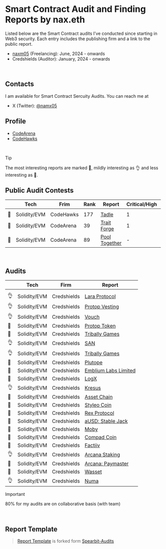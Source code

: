 # Smart Contract Audit and Finding Reports by nax.eth

Listed below are the Smart Contract audits I’ve conducted since starting in Web3 security. Each entry includes the publishing firm and a link to the public report.

- [naxm05](https://audits.sherlock.xyz/watson/namx05) (Freelancing): June, 2024 - onwards
- Credshields (Auditor): January, 2024 - onwards

<br>

## Contacts

I am available for Smart Contract Sercuity Audits. You can reach me at

- X (Twitter): [@namx05](https://twitter.com/namx05)

## Profile

- [CodeArena](https://code4rena.com/@namx05)
- [CodeHawks](https://profiles.cyfrin.io/u/namx05)
<!-- | [Sherlock](https://sherlock.xyz/)                                          |                 |        |     |      -->

<br>

> [!TIP]
> The most interesting reports are marked 💎, mildly interesting as 👌 and less interesting as 📰.

## Public Audit Contests

|     | Tech         | Frim      | Rank | Report                                                     | Critical/High | Medium |
| --- | ------------ | --------- | ---- | ---------------------------------------------------------- | ------------- | ------ |
|     |              |           |      |                                                            |               |        |
| 💎  | Solidity/EVM | CodeHawks | 177  | [Tadle](https://codehawks.cyfrin.io/c/2024-08-tadle/s/679) | 1             |        |
| 💎  | Solidity/EVM | CodeArena | 39   | [Trait Forge](solo/C4/TraitForge_July24.md)                | 1             | -      |
| 📰  | Solidity/EVM | CodeArena | 89   | [Pool Together](solo/C4/PoolTogether_July23.md)            | -             | 1      |

<br>

## Audits

|     | Tech         | Firm        | Report                                                                                                                          |
| --- | ------------ | ----------- | ------------------------------------------------------------------------------------------------------------------------------- |
|     |              |             |                                                                                                                                 |
| 👌  | Solidity/EVM | Credshields | [Lara Protocol ](https://github.com/Credshields/audit-reports/blob/master/Lara_Liquid_Staking_Final_Audit_Report.pdf)           |
| 👌  | Solidity/EVM | Credshields | [Protop Vesting ](https://github.com/Credshields/audit-reports/blob/master/Protop_Vesting_Contracts_Final_Report.pdf)           |
| 👌  | Solidity/EVM | Credshields | [Vouch ](https://github.com/Credshields/audit-reports/blob/master/Vouch_Contract_Final_Audit_Report.pdf)                        |
| 📰  | Solidity/EVM | Credshields | [Protop Token ](https://github.com/Credshields/audit-reports/blob/master/Protop_Token_Contract_Final%20Report.pdf)              |
| 📰  | Solidity/EVM | Credshields | [Tribally Games ](https://github.com/Credshields/audit-reports/blob/master/Tribal_Token_Final_Report.pdf)                       |
| 👌  | Solidity/EVM | Credshields | [SAN ](https://github.com/Credshields/audit-reports/blob/master/SAN_Final_Report.pdf)                                           |
| 👌  | Solidity/EVM | Credshields | [Tribally Games ](https://github.com/Credshields/audit-reports/blob/master/Tribally_Games_Final_Report.pdf)                     |
| 💎  | Solidity/EVM | Credshields | [Plutope ](https://github.com/Credshields/audit-reports/blob/master/Plutope_Final_Audit_Report.pdf)                             |
| 📰  | Solidity/EVM | Credshields | [Emblium Labs Limited](https://github.com/Credshields/audit-reports/blob/master/Kaku_SmartContract_Final_Report.pdf)            |
| 💎  | Solidity/EVM | Credshields | [LogX ](https://github.com/Credshields/audit-reports/blob/4d34781e41a23c270314fac5aced61fc24370f4c/LogX_Token_Final_Report.pdf) |
| 👌  | Solidity/EVM | Credshields | [Kresus ](https://github.com/Credshields/audit-reports/blob/master/Kresus_Final_Audit_Report.pdf)                               |
| 📰  | Solidity/EVM | Credshields | [Asset Chain ](https://github.com/Credshields/audit-reports/blob/master/Asset_Chain_Final_Audit_Report.pdf)                     |
| 📰  | Solidity/EVM | Credshields | [Styleo Coin ](https://github.com/Credshields/audit-reports/blob/master/Styleo%20Coin%20Final%20Audit%20Report.pdf)             |
| 💎  | Solidity/EVM | Credshields | [Rex Protocol ](https://github.com/Credshields/audit-reports/blob/master/Rex_Exchange_Final_Audit_Report.pdf)                   |
| 💎  | Solidity/EVM | Credshields | [aUSD: Stable Jack ](https://github.com/Credshields/audit-reports/blob/master/aUSD_SC_Final_Audit_Report.pdf)                   |
| 📰  | Solidity/EVM | Credshields | [Moby](https://github.com/Credshields/audit-reports/blob/master/Moby_Smart_Contract_Final_Report.pdf)                           |
| 📰  | Solidity/EVM | Credshields | [Compad Coin ](https://github.com/Credshields/audit-reports/blob/master/Compad_Coin_Final_Audit_Report.pdf)                     |
| 📰  | Solidity/EVM | Credshields | [Factiiv ](https://github.com/Credshields/audit-reports/blob/master/Factiiv_Token_Final_Audit_Report.pdf)                       |
| 👌  | Solidity/EVM | Credshields | [Arcana Staking ](https://github.com/Credshields/audit-reports/blob/master/Arcana_Staking_Contract_Final_Audit_Report.pdf)      |
| 📰  | Solidity/EVM | Credshields | [Arcana: Paymaster ](https://github.com/Credshields/audit-reports/blob/master/Arcana_PayMaster_Final_Report.pdf)                |
| 💎  | Solidity/EVM | Credshields | [Wasset ](https://github.com/Credshields/audit-reports/blob/master/Wasset_Final_Audit_Report.pdf)                               |
| 👌  | Solidity/EVM | Credshields | [Numa ](https://github.com/Credshields/audit-reports/blob/master/Numa_Final_Audit_Report.pdf)                                   |

> [!IMPORTANT]
> 80% for my audits are on collaborative basis (with team)

<br>

## Report Template

> [Report Template](Report_Template.md) is forked form [Spearbit-Audits](https://github.com/spearbit-audits/report-template/blob/main/report.md)

<br>
